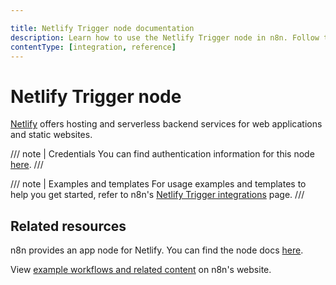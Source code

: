 ```yaml
---

title: Netlify Trigger node documentation
description: Learn how to use the Netlify Trigger node in n8n. Follow technical documentation to integrate Netlify Trigger node into your workflows.
contentType: [integration, reference]
---
```


# Netlify Trigger node

[Netlify](https://netlify.com/) offers hosting and serverless backend services for web applications and static websites.

/// note | Credentials
You can find authentication information for this node [here](/integrations/builtin/credentials/netlify.md).
///

///  note  | Examples and templates
For usage examples and templates to help you get started, refer to n8n's [Netlify Trigger integrations](https://n8n.io/integrations/netlify-trigger/) page.
///

## Related resources

n8n provides an app node for Netlify. You can find the node docs [here](/integrations/builtin/app-nodes/n8n-nodes-base.netlify.md).

View [example workflows and related content](https://n8n.io/integrations/netlify/) on n8n's website.

